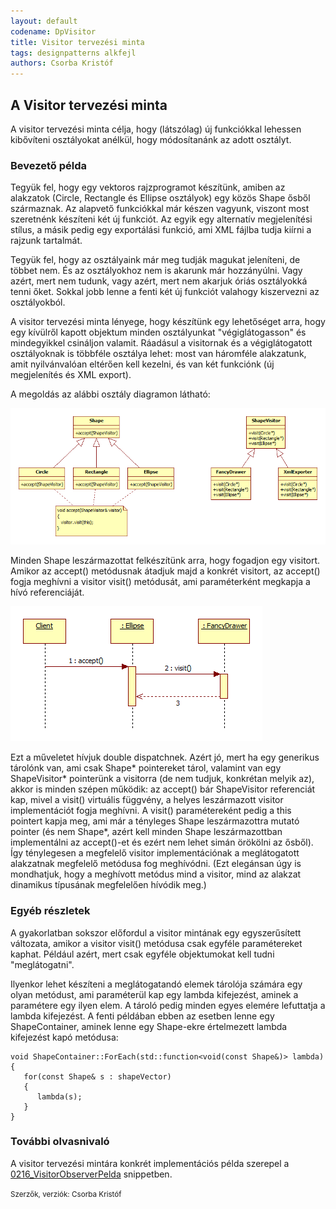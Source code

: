 ```yaml
---
layout: default
codename: DpVisitor
title: Visitor tervezési minta
tags: designpatterns alkfejl
authors: Csorba Kristóf
---
```


## A Visitor tervezési minta

A visitor tervezési minta célja, hogy (látszólag) új funkciókkal lehessen kibővíteni osztályokat anélkül, hogy módosítanánk az adott osztályt.

### Bevezető példa

Tegyük fel, hogy egy vektoros rajzprogramot készítünk, amiben az alakzatok (Circle, Rectangle és Ellipse osztályok) egy közös Shape ősből származnak. Az alapvető funkciókkal már készen vagyunk, viszont most szeretnénk készíteni két új funkciót. Az egyik egy alternatív megjelenítési stílus, a másik pedig egy exportálási funkció, ami XML fájlba tudja kiírni a rajzunk tartalmát.

Tegyük fel, hogy az osztályaink már meg tudják magukat jeleníteni, de többet nem. És az osztályokhoz nem is akarunk már hozzányúlni. Vagy azért, mert nem tudunk, vagy azért, mert nem akarjuk óriás osztályokká tenni őket. Sokkal jobb lenne a fenti két új funkciót valahogy kiszervezni az osztályokból.

A visitor tervezési minta lényege, hogy készítünk egy lehetőséget arra, hogy egy kívülről kapott objektum minden osztályunkat "végiglátogasson" és mindegyikkel csináljon valamit. Ráadásul a visitornak és a végiglátogatott osztályoknak is többféle osztálya lehet: most van háromféle alakzatunk, amit nyilvánvalóan eltérően kell kezelni, és van két funkciónk (új megjelenítés és XML export).

A megoldás az alábbi osztály diagramon látható:

![](images/VisitorClassDiagram.png)

Minden Shape leszármazottat felkészítünk arra, hogy fogadjon egy visitort. Amikor az accept() metódusnak átadjuk majd a konkrét visitort, az accept() fogja meghívni a visitor visit() metódusát, ami paraméterként megkapja a hívó referenciáját.

![](images/VisitorSeqDiag.png)

Ezt a műveletet hívjuk double dispatchnek. Azért jó, mert ha egy generikus tárolónk van, ami csak Shape* pointereket tárol, valamint van egy ShapeVisitor* pointerünk a visitorra (de nem tudjuk, konkrétan melyik az), akkor is minden szépen működik: az accept() bár ShapeVisitor referenciát kap, mivel a visit() virtuális függvény, a helyes leszármazott visitor implementációt fogja meghívni. A visit() paramétereként pedig a this pointert kapja meg, ami már a tényleges Shape leszármazottra mutató pointer (és nem Shape*, azért kell minden Shape leszármazottban implementálni az accept()-et és ezért nem lehet simán örökölni az ősből). Így ténylegesen a megfelelő visitor implementációnak a meglátogatott alakzatnak megfelelő metódusa fog meghívódni. (Ezt elegánsan úgy is mondhatjuk, hogy a meghívott metódus mind a visitor, mind az alakzat dinamikus típusának megfelelően hívódik meg.)

### Egyéb részletek

A gyakorlatban sokszor előfordul a visitor mintának egy egyszerűsített változata, amikor a visitor visit() metódusa csak egyféle paramétereket kaphat. Például azért, mert csak egyféle objektumokat kell tudni "meglátogatni".

Ilyenkor lehet készíteni a meglátogatandó elemek tárolója számára egy olyan metódust, ami paraméterül kap egy lambda kifejezést, aminek a paramétere egy ilyen elem. A tároló pedig minden egyes elemére lefuttatja a lambda kifejezést. A fenti példában ebben az esetben lenne egy ShapeContainer, aminek lenne egy Shape-ekre értelmezett lambda kifejezést kapó metódusa:

    void ShapeContainer::ForEach(std::function<void(const Shape&)> lambda)
    {
       for(const Shape& s : shapeVector)
       {
          lambda(s);
       }
    }

### További olvasnivaló

A visitor tervezési mintára konkrét implementációs példa szerepel a [0216_VisitorObserverPelda](../0216_VisitorObserverPelda/0216_VisitorObserverPelda.html) snippetben.

<small>Szerzők, verziók: Csorba Kristóf</small>
